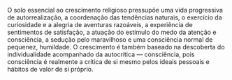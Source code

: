 ﻿O solo essencial ao crescimento religioso pressupõe uma vida progressiva de autorrealização, a coordenação das tendências naturais, o exercício da curiosidade e a alegria de aventuras razoáveis, a experiência de sentimentos de satisfação, a atuação do estímulo do medo da atenção e consciência, a sedução pelo maravilhoso e uma consciência normal de pequenez, humildade. O crescimento é também baseado na descoberta do individualidade acompanhado da autocrítica —  consciência, pois consciência é realmente a crítica de si mesmo pelos ideais pessoais e hábitos de valor de si próprio.
